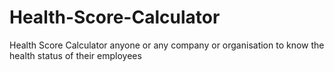 # Health-Score-Calculator
Health Score Calculator anyone or any company or organisation to know the health status of their employees 

